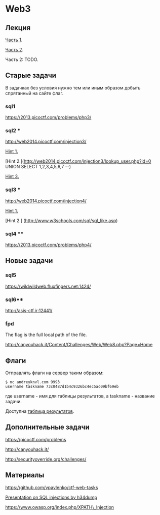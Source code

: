 Web3
====

## Лекция

[Часть 1](https://github.com/xairy/mipt-ctf/tree/master/04-web).

[Часть 2](https://github.com/xairy/mipt-ctf/tree/master/05-web2).

Часть 2:
TODO.

<!--
[pdf](https://github.com/xairy/mipt-ctf/raw/master/05-web2/slides.pdf),
[online](https://docs.google.com/presentation/d/1yyzmHGmIHnEbWAK33q89TD6w77rNeeXTyEczSemNuT8/edit?usp=sharing).
-->

## Старые задачи

В задачках без условия нужно тем или иным образом добыть спрятанный на сайте флаг.

### sql1

https://2013.picoctf.com/problems/php3/

### sql2 \*

http://web2014.picoctf.com/injection3/

[Hint 1.](http://web2014.picoctf.com/injection3/lookup_user.php?id=1)

[Hint 2.](http://web2014.picoctf.com/injection3/lookup_user.php?id=0 UNION SELECT 1,2,3,4,5,6,7 --)

[Hint 3.](http://www.mssqltips.com/sqlservertutorial/196/informationschematables/)

### sql3 \*

http://web2014.picoctf.com/injection4/

[Hint 1.](http://web2014.picoctf.com/injection4/register.phps)

[Hint 2.] (http://www.w3schools.com/sql/sql_like.asp)

### sql4 \*\*

https://2013.picoctf.com/problems/php4/


## Новые задачи

### sql5

https://wildwildweb.fluxfingers.net:1424/

### sql6\*\*

http://asis-ctf.ir:12441/

### fpd

The flag is the full local path of the file.

http://canyouhack.it/Content/Challenges/Web/Web8.php?Page=Home


## Флаги

Отправлять флаги на сервер таким образом:
```
$ nc andreyknvl.com 9993
username taskname 73c0487d1b4c9326bc4ec5ac09bf69eb
```
где username - имя для таблицы результатов, а taskname - название задачи.

Доступна [таблица результатов](https://andreyknvl.com/mipt-ctf).


## Дополнительные задачи

https://picoctf.com/problems

http://canyouhack.it/

http://securityoverride.org/challenges/


## Материалы

https://github.com/vpavlenko/ctf-web-tasks

[Presentation on SQL injections by h34dump](https://docs.google.com/presentation/d/1Vks9AO7bA9OaABLBzyjNN0Z6wNKP_92JUoW28rYYAFY/edit#slide=id.g1284d550_1_15)

https://www.owasp.org/index.php/XPATH\_Injection
